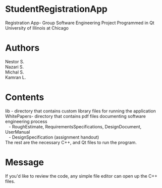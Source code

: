 StudentRegistrationApp
======================

Registration App- Group Software Engineering Project Programmed in Qt<br>
University of Illinois at Chicago 

Authors
========

Nestor S.<br>
Nazari S.<br>
Michal S.<br>
Kamran L.<br>

Contents
========

lib - directory that contains custom library files for running the application<br>
WhitePapers- directory that contains pdf files documenting software engineering process<br>
&nbsp;&nbsp;&nbsp;- RoughEstimate, RequirementsSpecifications, DesignDocument, UserManual<br>
&nbsp;&nbsp;&nbsp;- DesignSpecification (assignment handout)<br>
The rest are the necessary C++, and Qt files to run the program.

Message
=======

If you'd like to review the code, any simple file editor can open up the C++ files.
